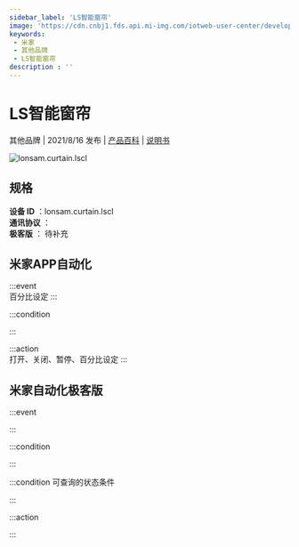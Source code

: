 ```yaml
---
sidebar_label: 'LS智能窗帘'
image: 'https://cdn.cnbj1.fds.api.mi-img.com/iotweb-user-center/developer_1679047955986TyJxxet0.png?GalaxyAccessKeyId=AKVGLQWBOVIRQ3XLEW&Expires=9223372036854775807&Signature=x5ZgoG0Nsimmuqfp4CWWj707b78='
keywords: 
 - 米家
 - 其他品牌
 - LS智能窗帘
description : ''
---
```

# LS智能窗帘

其他品牌 | 2021/8/16 发布 | [产品百科](https://home.mi.com/webapp/content/baike/product/index.html?model=lonsam.curtain.lscl/) | [说明书](https://home.mi.com/views/introduction.html?model=lonsam.curtain.lscl&region=cn)

![lonsam.curtain.lscl](https://cdn.cnbj1.fds.api.mi-img.com/iotweb-user-center/developer_1679047955986TyJxxet0.png?GalaxyAccessKeyId=AKVGLQWBOVIRQ3XLEW&Expires=9223372036854775807&Signature=x5ZgoG0Nsimmuqfp4CWWj707b78=)

## 规格  
> 
**设备 ID** ：lonsam.curtain.lscl  
**通讯协议** ：  
**极客版**  ： 待补充 


## 米家APP自动化  

:::event  
百分比设定
:::

:::condition  

:::

:::action   
打开、关闭、暂停、百分比设定
:::

## 米家自动化极客版  

:::event  

:::

:::condition  

:::

:::condition 可查询的状态条件  

:::

:::action  

:::

        

